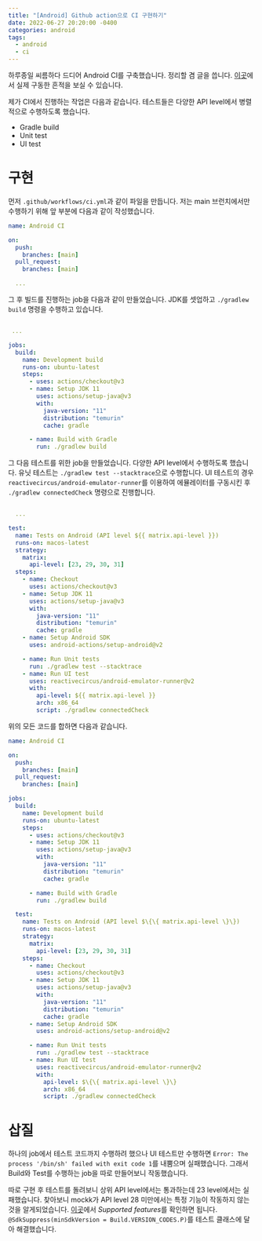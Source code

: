 ```yaml
---
title: "[Android] Github action으로 CI 구현하기"
date: 2022-06-27 20:20:00 -0400
categories: android
tags:
  - android
  - ci
---
```


하루종일 씨름하다 드디어 Android CI를 구축했습니다. 정리할 겸 글을 씁니다.
[이곳](https://github.com/jja08111/HansungNotification/actions/runs/2573543283)에서 실제 구동한 흔적을 보실 수 있습니다.

제가 CI에서 진행하는 작업은 다음과 같습니다. 테스트들은 다양한 API level에서 병렬적으로 수행하도록 했습니다.

- Gradle build
- Unit test
- UI test

# 구현

먼저 `.github/workflows/ci.yml`과 같이 파일을 만듭니다. 저는 main 브런치에서만 수행하기 위해 앞 부분에 다음과 같이 작성했습니다.

```yaml
name: Android CI

on:
  push:
    branches: [main]
  pull_request:
    branches: [main]

  ...
```

그 후 빌드를 진행하는 job을 다음과 같이 만들었습니다. JDK를 셋업하고 `./gradlew build` 명령을 수행하고 있습니다.

```yaml

 ...

jobs:
  build:
    name: Development build
    runs-on: ubuntu-latest
    steps:
      - uses: actions/checkout@v3
      - name: Setup JDK 11
        uses: actions/setup-java@v3
        with:
          java-version: "11"
          distribution: "temurin"
          cache: gradle

      - name: Build with Gradle
        run: ./gradlew build
```

그 다음 테스트를 위한 job을 만들었습니다. 다양한 API level에서 수행하도록 했습니다. 유닛 테스트는 `./gradlew test --stacktrace`으로 수행합니다.
UI 테스트의 경우 `reactivecircus/android-emulator-runner`를 이용하여 에뮬레이터를 구동시킨 후 `./gradlew connectedCheck` 명령으로 진행합니다.

```yaml

  ...

test:
  name: Tests on Android (API level ${{ matrix.api-level }})
  runs-on: macos-latest
  strategy:
    matrix:
      api-level: [23, 29, 30, 31]
  steps:
    - name: Checkout
      uses: actions/checkout@v3
    - name: Setup JDK 11
      uses: actions/setup-java@v3
      with:
        java-version: "11"
        distribution: "temurin"
        cache: gradle
    - name: Setup Android SDK
      uses: android-actions/setup-android@v2

    - name: Run Unit tests
      run: ./gradlew test --stacktrace
    - name: Run UI test
      uses: reactivecircus/android-emulator-runner@v2
      with:
        api-level: ${{ matrix.api-level }}
        arch: x86_64
        script: ./gradlew connectedCheck
```

위의 모든 코드를 합하면 다음과 같습니다.

```yaml
name: Android CI

on:
  push:
    branches: [main]
  pull_request:
    branches: [main]

jobs:
  build:
    name: Development build
    runs-on: ubuntu-latest
    steps:
      - uses: actions/checkout@v3
      - name: Setup JDK 11
        uses: actions/setup-java@v3
        with:
          java-version: "11"
          distribution: "temurin"
          cache: gradle

      - name: Build with Gradle
        run: ./gradlew build

  test:
    name: Tests on Android (API level $\{\{ matrix.api-level \}\})
    runs-on: macos-latest
    strategy:
      matrix:
        api-level: [23, 29, 30, 31]
    steps:
      - name: Checkout
        uses: actions/checkout@v3
      - name: Setup JDK 11
        uses: actions/setup-java@v3
        with:
          java-version: "11"
          distribution: "temurin"
          cache: gradle
      - name: Setup Android SDK
        uses: android-actions/setup-android@v2

      - name: Run Unit tests
        run: ./gradlew test --stacktrace
      - name: Run UI test
        uses: reactivecircus/android-emulator-runner@v2
        with:
          api-level: $\{\{ matrix.api-level \}\}
          arch: x86_64
          script: ./gradlew connectedCheck
```

# 삽질

하나의 job에서 테스트 코드까지 수행하려 했으나 UI 테스트만 수행하면 `Error: The process '/bin/sh' failed with exit code 1`를 내뿜으며 실패했습니다.
그래서 Build와 Test를 수행하는 job을 따로 만들어보니 작동했습니다.

따로 구현 후 테스트를 돌려보니 상위 API level에서는 통과하는데 23 level에서는 실패했습니다. 찾아보니 mockk가 API level 28 미만에서는 특정 기능이 작동하지 않는 것을 알게되었습니다.
[이곳](https://mockk.io/ANDROID.html)에서 *Supported features*를 확인하면 됩니다. `@SdkSuppress(minSdkVersion = Build.VERSION_CODES.P)`를 테스트 클래스에 달아 해결했습니다.
